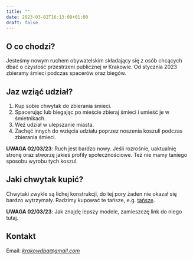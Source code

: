```yaml
---
title: ""
date: 2023-03-02T16:13:09+01:00
draft: false
---
```


##  O co chodzi?

Jesteśmy nowym ruchem obywatelskim składający się z osób chcących dbać o czystość przestrzeni publicznej w Krakowie. Od stycznia 2023 zbieramy śmieci podczas spacerów oraz biegów.

## Jaz wziąć udział?

1. Kup sobie chwytak do zbierania śmieci.
2. Spacerując lub biegając po mieście zbieraj śmieci i umieść je w śmietnikach.
3. Weź udział w ulepszanie miasta.
4. Zachęć innych do wzięcia udziału poprzez noszenia koszuli podczas zbierania śmieci.

**UWAGA 02/03/23**: Ruch jest bardzo nowy. Jeśli rozrośnie, uaktualnię stronę oraz stworzę jakieś profily społecznościowe. Też nie mamy taniego sposobu wyrobu tych koszul.

## Jaki chwytak kupić?

Chwytaki zwykle są lichej konstrukcji, do tej pory żaden nie okazał się bardzo wytrzymały. Radzimy kupować te tańsze, e.g. [tańsze]. 

**UWAGA 02/03/23**: Jak znajdę lepszy modele, zamieszczę link do niego tutaj.

[tańsze]: https://allegro.pl/oferta/chwytak-do-smieci-76cm-z-magnesem-dlugi-lekki-10515364681

## Kontakt

Email: *krakowdba@gmail.com*
